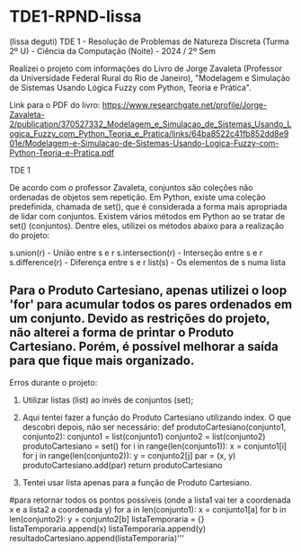 # TDE1-RPND-lissa
(lissa deguti) TDE 1 - Resolução de Problemas de Natureza Discreta (Turma 2º U) - Ciência da Computação (Noite) - 2024 / 2º Sem

Realizei o projeto com informações do Livro de Jorge Zavaleta (Professor da Universidade Federal Rural do
Rio de Janeiro), "Modelagem e Simulação de Sistemas Usando Lógica Fuzzy com Python, Teoria e Prática".

Link para o PDF do livro:
https://www.researchgate.net/profile/Jorge-Zavaleta-2/publication/370527332_Modelagem_e_Simulacao_de_Sistemas_Usando_Logica_Fuzzy_com_Python_Teoria_e_Pratica/links/64ba8522c41fb852dd8e901e/Modelagem-e-Simulacao-de-Sistemas-Usando-Logica-Fuzzy-com-Python-Teoria-e-Pratica.pdf

TDE 1

De acordo com o professor Zavaleta, conjuntos são coleções não ordenadas de objetos sem repetição. Em Python,
existe uma coleção predefinida, chamada de set(), que é considerada a forma mais apropriada de lidar com conjuntos.
Existem vários métodos em Python ao se tratar de set() (conjuntos). Dentre eles, utilizei os métodos abaixo para
a realização do projeto:

s.union(r) - União entre s e r
s.intersection(r) - Interseção entre s e r
s.difference(r) - Diferença entre s e r
list(s) - Os elementos de s numa lista

Para o Produto Cartesiano, apenas utilizei o loop 'for' para acumular todos os pares ordenados em um conjunto.
Devido as restrições do projeto, não alterei a forma de printar o Produto Cartesiano. Porém, é possível melhorar a
saída para que fique mais organizado.
--------------------------------------------------------------------------------------
Erros durante o projeto:
1. Utilizar listas (list) ao invés de conjuntos (set);

2. Aqui tentei fazer a função do Produto Cartesiano utilizando index. O que descobri depois, não ser necessário:
def produtoCartesiano(conjunto1, conjunto2):
    conjunto1 = list(conjunto1)
    conjunto2 = list(conjunto2)
    produtoCartesiano = set()
    for i in range(len(conjunto1)):
        x = conjunto1[i]
        for j in range(len(conjunto2)):
            y = conjunto2[j]
            par = (x, y)
            produtoCartesiano.add(par)
    return produtoCartesiano
3. Tentei usar lista apenas para a função de Produto Cartesiano.

#para retornar todos os pontos possíveis (onde a lista1 vai ter a coordenada x e a lista2 a coordenada y)
    for a in len(conjunto1):
        x = conjunto1[a]
        for b in len(conjunto2):
            y = conjunto2[b]
            listaTemporaria = {}
            listaTemporaria.append(x)
            listaTemporaria.append(y)
            resultadoCartesiano.append(listaTemporaria)'''
